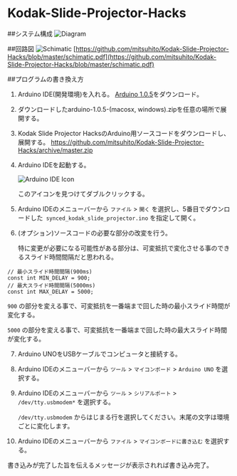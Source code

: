 Kodak-Slide-Projector-Hacks
===========================
##システム構成
   ![Diagram](https://raw.github.com/mitsuhito/Kodak-Slide-Projector-Hacks/master/synced_kodak_slide_projector_diagram.jpg)

##回路図
   ![Schimatic](https://raw.github.com/mitsuhito/Kodak-Slide-Projector-Hacks/master/schimatic.jpg)
   [https://github.com/mitsuhito/Kodak-Slide-Projector-Hacks/blob/master/schimatic.pdf](https://github.com/mitsuhito/Kodak-Slide-Projector-Hacks/blob/master/schimatic.pdf)

##プログラムの書き換え方
1. Arduino IDE(開発環境)を入れる。
   [Arduino 1.0.5](http://arduino.cc/en/Main/Software#toc2)をダウンロード。

2. ダウンロードしたarduino-1.0.5-(macosx, windows).zipを任意の場所で展開する。

3. Kodak Slide Projector HacksのArduino用ソースコードをダウンロードし、展開する。
   https://github.com/mitsuhito/Kodak-Slide-Projector-Hacks/archive/master.zip

4. Arduino IDEを起動する。
   
   ![Arduino IDE Icon](https://raw.github.com/mitsuhito/Kodak-Slide-Projector-Hacks/master/arduino_ide.jpg)
   
   このアイコンを見つけてダブルクリックする。

5. Arduino IDEのメニューバーから ```ファイル``` > ```開く``` を選択し、5番目でダウンロードした``` synced_kodak_slide_projector.ino``` を指定して開く。

6. (オプション)ソースコードの必要な部分の改変を行う。

   特に変更が必要になる可能性がある部分は、可変抵抗で変化させる事のできるスライド時間間隔だと思われる。

  ```
// 最小スライド時間間隔(900ms)
const int MIN_DELAY = 900;
// 最大スライド時間間隔(5000ms)
const int MAX_DELAY = 5000;
  ```
   
   ```900``` の部分を変える事で、可変抵抗を一番端まで回した時の最小スライド時間が変化する。
   
   ```5000``` の部分を変える事で、可変抵抗を一番端まで回した時の最大スライド時間が変化する。
   
7. Arduino UNOをUSBケーブルでコンピュータと接続する。

8. Arduino IDEのメニューバーから ```ツール``` > ```マイコンボード``` > ```Arduino UNO``` を選択する。

9. Arduino IDEのメニューバーから ```ツール``` > ```シリアルポート``` > ```/dev/tty.usbmodem*``` を選択する。

   ```/dev/tty.usbmodem``` からはじまる行を選択してください。末尾の文字は環境ごとに変化します。

10. Arduino IDEのメニューバーから ```ファイル``` > ```マイコンボードに書き込む``` を選択する。
   
   書き込みが完了した旨を伝えるメッセージが表示されれば書き込み完了。
